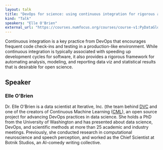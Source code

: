 ```yaml
---
layout: talk
title: "DevOps for science: using continuous integration for rigorous and reproducible analysis"
kind: "Talk"
speakers: "Elle O'Brien"
external_url: "https://courses.numfocus.org/courses/course-v1:PyDataGlobal+PDG20-talks+2020/jump_to/block-v1:PyDataGlobal+PDG20-talks+2020+type@vertical+block@c932bf748d7644a5bd4e9a94ff404c1e"
---
```


Continuous integration is a key practice from DevOps that encourages frequent code check-ins and testing in a production-like environment. While continuous integration is typically associated with speeding up development cycles for software, it also provides a rigorous framework for automating analysis, modeling, and reporting data viz and statistical results that is desirable for open science.

## Speaker

### Elle O'Brien

Dr. Elle O'Brien is a data scientist at Iterative, Inc. (the team behind [DVC](https://dvc.org) and one of the creators of Continuous Machine Learning ([CML](https://cml.dev)), an open source project for advancing DevOps practices in data science. She holds a PhD from the University of Washington and has presented about data science, DevOps, and scientific methods at more than 25 academic and industry meetings. Previously, she conducted research in computational neuroscience and speech perception, and worked as the Chief Scientist at Botnik Studios, an AI-comedy writing collective.
